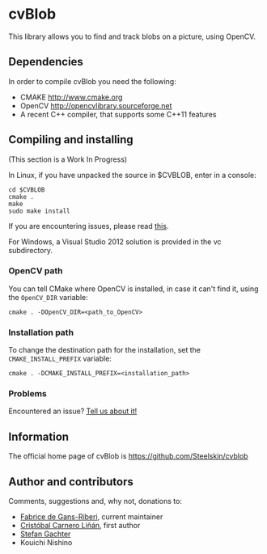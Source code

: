 # cvBlob

This library allows you to find and track blobs on a picture, using OpenCV.

## Dependencies

In order to compile cvBlob you need the following:

* CMAKE http://www.cmake.org
* OpenCV http://opencvlibrary.sourceforge.net
* A recent C++ compiler, that supports some C++11 features

## Compiling and installing

(This section is a Work In Progress)

In Linux, if you have unpacked the source in $CVBLOB, enter in a console:

	cd $CVBLOB
	cmake .
	make
	sudo make install

If you are encountering issues, please read [this](http://www.cmake.org/HTML/RunningCMake.html).

For Windows, a Visual Studio 2012 solution is provided in the vc subdirectory.

### OpenCV path

You can tell CMake where OpenCV is installed, in case it can't find it, using the `OpenCV_DIR` variable:

	cmake . -DOpenCV_DIR=<path_to_OpenCV>

### Installation path

To change the destination path for the installation, set the `CMAKE_INSTALL_PREFIX` variable:

	cmake . -DCMAKE_INSTALL_PREFIX=<installation_path>

### Problems

Encountered an issue? [Tell us about it!](https://github.com/Steelskin/cvblob/issues)

## Information

The official home page of cvBlob is https://github.com/Steelskin/cvblob

## Author and contributors

Comments, suggestions and, why not, donations to:

* [Fabrice de Gans-Riberi](mailto:fabrice.degans@gmail.com), current maintainer
* [Cristóbal Carnero Liñán](mailto:grendel.ccl@gmail.com), first author
* [Stefan Gachter](http://gachter.name)
* Kouichi Nishino
